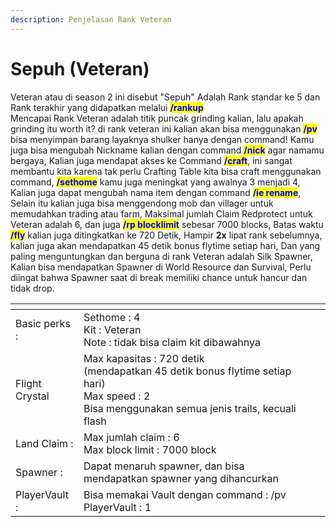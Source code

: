 ```yaml
---
description: Penjelasan Rank Veteran
---
```


# Sepuh (Veteran)

Veteran atau di season 2 ini disebut "Sepuh" Adalah Rank standar ke 5 dan Rank terakhir yang didapatkan melalui <mark style="color:blue;">**/rankup**</mark>\
Mencapai Rank Veteran adalah titik puncak grinding kalian, lalu apakah grinding itu worth it? di rank veteran ini kalian akan bisa menggunakan <mark style="color:blue;">**/pv**</mark> bisa menyimpan barang layaknya shulker hanya dengan command! Kamu juga bisa mengubah Nickname kalian dengan command <mark style="color:blue;">**/nick**</mark> agar namamu bergaya, Kalian juga mendapat akses ke Command <mark style="color:blue;">**/craft**</mark>, ini sangat membantu kita karena tak perlu Crafting Table kita bisa craft menggunakan command, <mark style="color:blue;">**/sethome**</mark> kamu juga meningkat yang awalnya 3 menjadi 4, Kalian juga dapat mengubah nama item dengan command <mark style="color:blue;">**/ie rename**</mark>, Selain itu kalian juga bisa menggendong mob dan villager untuk memudahkan trading atau farm, Maksimal jumlah Claim Redprotect untuk Veteran adalah 6, dan juga <mark style="color:blue;">**/rp blocklimit**</mark> sebesar 7000 blocks, Batas waktu <mark style="color:blue;">**/fly**</mark> kalian juga ditingkatkan ke 720 Detik, Hampir **2x** lipat rank sebelumnya, kalian juga akan mendapatkan 45 detik bonus flytime setiap hari, Dan yang paling menguntungkan dan berguna di rank Veteran adalah Silk Spawner, Kalian bisa mendapatkan Spawner di World Resource dan Survival, Perlu diingat bahwa Spawner saat di break memiliki chance untuk hancur dan tidak drop.

<table data-view="cards"><thead><tr><th></th><th></th><th></th></tr></thead><tbody><tr><td>Basic perks :</td><td>Sethome : 4<br>Kit : Veteran<br>Note : tidak bisa claim kit dibawahnya </td><td></td></tr><tr><td>Flight Crystal</td><td>Max kapasitas : 720 detik<br>(mendapatkan 45 detik bonus flytime setiap hari)<br>Max speed : 2<br>Bisa menggunakan semua jenis trails, kecuali flash</td><td></td></tr><tr><td>Land Claim :</td><td>Max jumlah claim : 6<br>Max block limit : 7000 block</td><td></td></tr><tr><td>Spawner :</td><td>Dapat menaruh spawner, dan bisa mendapatkan spawner yang dihancurkan</td><td></td></tr><tr><td>PlayerVault :</td><td>Bisa memakai Vault dengan command : /pv<br>PlayerVault : 1</td><td></td></tr></tbody></table>

